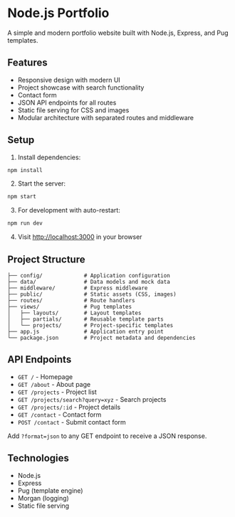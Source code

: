 # Node.js Portfolio

A simple and modern portfolio website built with Node.js, Express, and Pug templates.

## Features

- Responsive design with modern UI
- Project showcase with search functionality
- Contact form
- JSON API endpoints for all routes
- Static file serving for CSS and images
- Modular architecture with separated routes and middleware

## Setup

1. Install dependencies:
```bash
npm install
```

2. Start the server:
```bash
npm start
```

3. For development with auto-restart:
```bash
npm run dev
```

4. Visit [http://localhost:3000](http://localhost:3000) in your browser

## Project Structure

```
├── config/             # Application configuration
├── data/               # Data models and mock data
├── middleware/         # Express middleware
├── public/             # Static assets (CSS, images)
├── routes/             # Route handlers
├── views/              # Pug templates
│   ├── layouts/        # Layout templates
│   ├── partials/       # Reusable template parts
│   └── projects/       # Project-specific templates
├── app.js              # Application entry point
└── package.json        # Project metadata and dependencies
```

## API Endpoints

- `GET /` - Homepage
- `GET /about` - About page
- `GET /projects` - Project list
- `GET /projects/search?query=xyz` - Search projects
- `GET /projects/:id` - Project details
- `GET /contact` - Contact form
- `POST /contact` - Submit contact form

Add `?format=json` to any GET endpoint to receive a JSON response.

## Technologies

- Node.js
- Express
- Pug (template engine)
- Morgan (logging)
- Static file serving